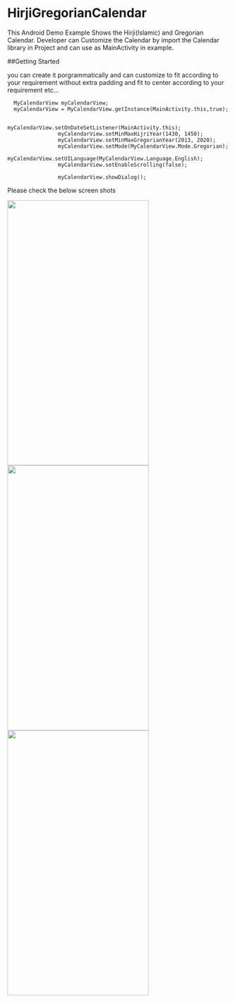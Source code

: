 # HirjiGregorianCalendar
This Android Demo Example Shows  the  Hirji(Islamic) and Gregorian Calendar. Developer can Customize the Calendar by import the Calendar library in Project  and can use as MainActivity in example.


##Getting Started

you can  create it porgrammatically and can customize to fit according to your requirement without extra padding and fit to center according to your requirement etc...

```
  MyCalendarView myCalendarView;
  myCalendarView = MyCalendarView.getInstance(MainActivity.this,true);

                myCalendarView.setOnDateSetListener(MainActivity.this);
                myCalendarView.setMinMaxHijriYear(1430, 1450);
                myCalendarView.setMinMaxGregorianYear(2013, 2020);
                myCalendarView.setMode(MyCalendarView.Mode.Gregorian);
                myCalendarView.setUILanguage(MyCalendarView.Language.English);
                myCalendarView.setEnableScrolling(false);

                myCalendarView.showDialog();
```


Please check the below screen shots 


<img src="https://user-images.githubusercontent.com/13448460/28629052-f148410e-7243-11e7-940f-cf42e578a7ca.png" data-canonical-src="https://user-images.githubusercontent.com/13448460/28629052-f148410e-7243-11e7-940f-cf42e578a7ca.png" width="320" height="600" />

<img src="https://user-images.githubusercontent.com/13448460/28629086-0335d552-7244-11e7-9ec0-0919b6dea491.png" data-canonical-src="https://user-images.githubusercontent.com/13448460/28629086-0335d552-7244-11e7-9ec0-0919b6dea491.png" width="320" height="600" />

<img src="https://user-images.githubusercontent.com/13448460/28629127-284f6cf4-7244-11e7-9d4a-cc2bf87ed2f0.png" data-canonical-src="https://user-images.githubusercontent.com/13448460/28629127-284f6cf4-7244-11e7-9d4a-cc2bf87ed2f0.png" width="320" height="600" />
